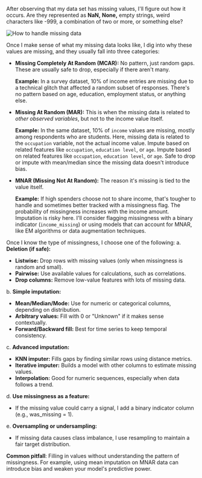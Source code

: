 After observing that my data set has missing values, I'll figure out how it occurs. Are they represented as **NaN,** **None,** empty strings, weird characters like -999, a combination of two or more, or something else?

![How to handle missing data](https://assets.roadmap.sh/guest/how-do-you-handle-missing-data-vrptm.png)

Once I make sense of what my missing data looks like, I dig into why these values are missing, and they usually fall into three categories:

- **Missing Completely At Random (MCAR):** No pattern, just random gaps. These are usually safe to drop, especially if there aren't many.

    **Example:** In a survey dataset, 10% of income entries are missing due to a technical glitch that affected a random subset of responses. There's no pattern based on age, education, employment status, or anything else.

- **Missing At Random (MAR):** This is when the missing data is related to *other observed variables*, but not to the income value itself.

    **Example:** In the same dataset, 10% of `income` values are missing, mostly among respondents who are students. Here, missing data is related to the `occupation` variable, not the actual income value. Impute based on related features like `occupation`, `education level`, or `age`. Impute based on related features like `occupation`, `education level`, or `age`. Safe to drop or impute with mean/median since the missing data doesn't introduce bias.

- **MNAR (Missing Not At Random):** The reason it's missing is tied to the value itself. 

    **Example:** If high spenders choose not to share income, that's tougher to handle and sometimes better tracked with a missingness flag. The probability of missingness increases with the income amount. Imputation is risky here. I'll consider flagging missingness with a binary indicator (`income_missing`) or using models that can account for MNAR, like EM algorithms or data augmentation techniques.

Once I know the type of missingness, I choose one of the following:
a. **Deletion (if safe):** 

- **Listwise:** Drop rows with missing values (only when missingness is random and small). 
- **Pairwise:** Use available values for calculations, such as correlations. 
- **Drop columns:** Remove low-value features with lots of missing data.

b.  **Simple imputation:**

- **Mean/Median/Mode:** Use for numeric or categorical columns, depending on distribution.
- **Arbitrary values:** Fill with 0 or "Unknown" if it makes sense contextually.
- **Forward/Backward fill:** Best for time series to keep temporal consistency.

c.  **Advanced imputation:**

- **KNN imputer:** Fills gaps by finding similar rows using distance metrics.
- **Iterative imputer:** Builds a model with other columns to estimate missing values.
- **Interpolation:** Good for numeric sequences, especially when data follows a trend.

d.  **Use missingness as a feature:**

- If the missing value could carry a signal, I add a binary indicator column (e.g., was_missing = 1).

e.  **Oversampling or undersampling:**

- If missing data causes class imbalance, I use resampling to maintain a fair target distribution.

**Common pitfall**:
Filling in values without understanding the pattern of missingness. For example, using mean imputation on MNAR data can introduce bias and weaken your model's predictive power. 